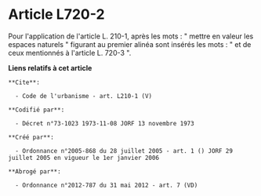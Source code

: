 # Article L720-2

Pour l'application de l'article L. 210-1, après les mots : " mettre en valeur les espaces naturels " figurant au premier
alinéa sont insérés les mots : " et de ceux mentionnés à l'article L. 720-3 ".

**Liens relatifs à cet article**

	**Cite**:

	  - Code de l'urbanisme - art. L210-1 (V)

	**Codifié par**:

	  - Décret n°73-1023 1973-11-08 JORF 13 novembre 1973

	**Créé par**:

	  - Ordonnance n°2005-868 du 28 juillet 2005 - art. 1 () JORF 29 juillet 2005 en vigueur le 1er janvier 2006

	**Abrogé par**:

	  - Ordonnance n°2012-787 du 31 mai 2012 - art. 7 (VD)
